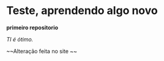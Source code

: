 # Teste, aprendendo algo novo
 **primeiro repositorio**

 _TI é ótimo._

~~Alteração feita no site ~~

